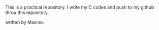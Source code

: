 This is a practical repository.
I write my C codes and push to my github throu this 
repository.

written by Masino.
